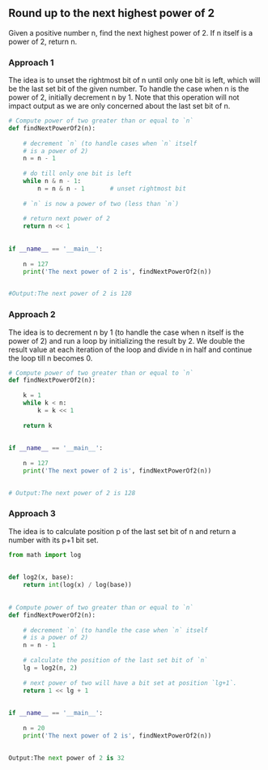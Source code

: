 ## Round up to the next highest power of 2
Given a positive number n, find the next highest power of 2. If n itself is a power of 2, return n.
### Approach 1
The idea is to unset the rightmost bit of n until only one bit is left, which will be the last set bit of the given number. To handle the case when n is the power of 2, initially decrement n by 1. Note that this operation will not impact output as we are only concerned about the last set bit of n.
```py
# Compute power of two greater than or equal to `n`
def findNextPowerOf2(n):
 
    # decrement `n` (to handle cases when `n` itself
    # is a power of 2)
    n = n - 1
 
    # do till only one bit is left
    while n & n - 1:
        n = n & n - 1       # unset rightmost bit
 
    # `n` is now a power of two (less than `n`)
 
    # return next power of 2
    return n << 1
 
 
if __name__ == '__main__':
 
    n = 127
    print('The next power of 2 is', findNextPowerOf2(n))
 

#Output:The next power of 2 is 128
```
### Approach 2
The idea is to decrement n by 1 (to handle the case when n itself is the power of 2) and run a loop by initializing the result by 2. We double the result value at each iteration of the loop and divide n in half and continue the loop till n becomes 0.

```py
# Compute power of two greater than or equal to `n`
def findNextPowerOf2(n):
 
    k = 1
    while k < n:
        k = k << 1
 
    return k
 
 
if __name__ == '__main__':
 
    n = 127
    print('The next power of 2 is', findNextPowerOf2(n))
 

# Output:The next power of 2 is 128
```
### Approach 3
The idea is to calculate position p of the last set bit of n and return a number with its p+1 bit set.
```py
from math import log
 
 
def log2(x, base):
    return int(log(x) / log(base))
 
 
# Compute power of two greater than or equal to `n`
def findNextPowerOf2(n):
 
    # decrement `n` (to handle the case when `n` itself
    # is a power of 2)
    n = n - 1
 
    # calculate the position of the last set bit of `n`
    lg = log2(n, 2)
 
    # next power of two will have a bit set at position `lg+1`.
    return 1 << lg + 1
 
 
if __name__ == '__main__':
 
    n = 20
    print('The next power of 2 is', findNextPowerOf2(n))
 

Output:The next power of 2 is 32
```
